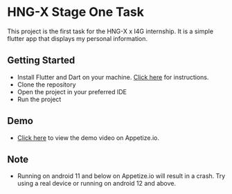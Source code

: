 # HNG-X Stage One Task
This project is the first task for the HNG-X x I4G internship. It is a simple flutter app that displays my personal information.

## Getting Started
- Install Flutter and Dart on your machine. [Click here](https://flutter.dev/docs/get-started/install) for instructions.
- Clone the repository
- Open the project in your preferred IDE
- Run the project

## Demo
- [Click here](https://appetize.io/app/l6fyfo2kxyjbn46qzgwqjnatia?device=pixel6&osVersion=12.0&scale=75) to view the demo video on Appetize.io.

## Note
- Running on android 11 and below on Appetize.io will result in a crash. Try using a real device or running on android 12 and above.


